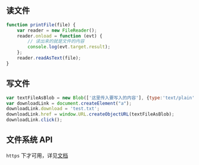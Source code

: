 读文件
-
```javascript
function printFile(file) {
    var reader = new FileReader();
    reader.onload = function (evt) {
        // 读出来的就是文件的内容
        console.log(evt.target.result);
    };
    reader.readAsText(file);
}
```

写文件
-
```javascript
var textFileAsBlob = new Blob(['这里传入要写入的内容'], {type:'text/plain'});
var downloadLink = document.createElement("a");
downloadLink.download = 'test.txt';
downloadLink.href = window.URL.createObjectURL(textFileAsBlob);
downloadLink.click();
```

文件系统 API
-
`https` 下才可用，详见[文档](https://developer.mozilla.org/zh-CN/docs/Web/API/File_System_API)
